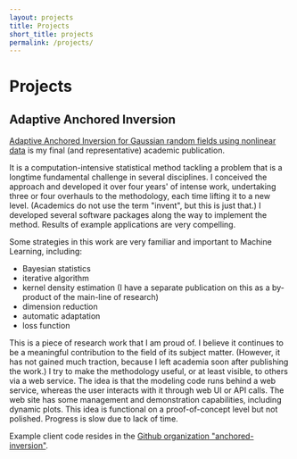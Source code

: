 ```yaml
---
layout: projects
title: Projects
short_title: projects
permalink: /projects/
---
```


# Projects

## Adaptive Anchored Inversion

<a href="https://arxiv.org/abs/1409.2221">Adaptive Anchored Inversion for Gaussian random fields using nonlinear data</a>
is my final (and representative) academic publication.

It is a computation-intensive statistical method tackling a problem
that is a longtime fundamental challenge in several disciplines.
I conceived the approach and developed it over four years' of intense work,
undertaking three or four overhauls to the methodology,
each time lifting it to a new level.
(Academics do not use the term "invent", but this is just that.)
I developed several software packages along the way to implement the method.
Results of example applications are very compelling.

Some strategies in this work are very familiar and important to Machine Learning, including:

- Bayesian statistics
- iterative algorithm
- kernel density estimation (I have a separate publication on this as a by-product of the main-line of research)
- dimension reduction
- automatic adaptation
- loss function

This is a piece of research work that I am proud of.
I believe it continues to be a meaningful contribution to the field of its subject matter.
(However, it has not gained much traction, because I left academia soon after publishing the work.)
I try to make the methodology useful, or at least visible, to others via a web service.
The idea is that the modeling code runs behind a web service,
whereas the user interacts with it through web UI or API calls.
The web site has some management and demonstration capabilities, including dynamic plots.
This idea is functional on a proof-of-concept level but not polished.
Progress is slow due to lack of time.

Example client code resides in the
<a href="https://github.com/anchored-inversion">Github organization "anchored-inversion"</a>.
